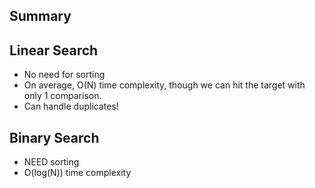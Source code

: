 ## Summary

## Linear Search

- No need for sorting
- On average, O(N) time complexity, though we can hit the target with only 1 comparison.
- Can handle duplicates!

## Binary Search

- NEED sorting
- O(log(N)) time complexity

